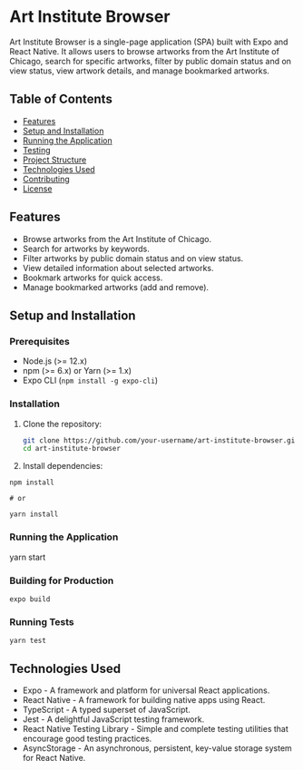 # Art Institute Browser

Art Institute Browser is a single-page application (SPA) built with Expo and React Native. It allows users to browse artworks from the Art Institute of Chicago, search for specific artworks, filter by public domain status and on view status, view artwork details, and manage bookmarked artworks.

## Table of Contents

- [Features](#features)
- [Setup and Installation](#setup-and-installation)
- [Running the Application](#running-the-application)
- [Testing](#testing)
- [Project Structure](#project-structure)
- [Technologies Used](#technologies-used)
- [Contributing](#contributing)
- [License](#license)

## Features

- Browse artworks from the Art Institute of Chicago.
- Search for artworks by keywords.
- Filter artworks by public domain status and on view status.
- View detailed information about selected artworks.
- Bookmark artworks for quick access.
- Manage bookmarked artworks (add and remove).

## Setup and Installation

### Prerequisites

- Node.js (>= 12.x)
- npm (>= 6.x) or Yarn (>= 1.x)
- Expo CLI (`npm install -g expo-cli`)

### Installation

1. Clone the repository:

   ```sh
   git clone https://github.com/your-username/art-institute-browser.git
   cd art-institute-browser
   ```

2. Install dependencies:

```
npm install

# or

yarn install
```

### Running the Application

yarn start

### Building for Production

```
expo build
```

### Running Tests

```
yarn test
```

## Technologies Used

- Expo - A framework and platform for universal React applications.
- React Native - A framework for building native apps using React.
- TypeScript - A typed superset of JavaScript.
- Jest - A delightful JavaScript testing framework.
- React Native Testing Library - Simple and complete testing utilities that encourage good testing practices.
- AsyncStorage - An asynchronous, persistent, key-value storage system for React Native.
